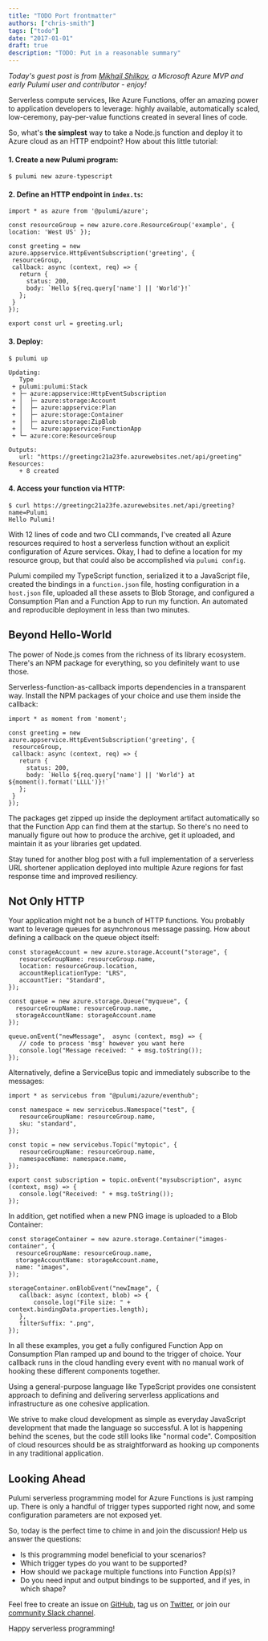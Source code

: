 ```yaml
---
title: "TODO Port frontmatter"
authors: ["chris-smith"]
tags: ["todo"]
date: "2017-01-01"
draft: true
description: "TODO: Put in a reasonable summary"
---
```



*Today's guest post is from [Mikhail Shilkov](https://mikhail.io/), a
Microsoft Azure MVP and early Pulumi user and contributor - enjoy!*

Serverless compute services, like Azure Functions, offer an amazing
power to application developers to leverage: highly available,
automatically scaled, low-ceremony, pay-per-value functions created in
several lines of code.

So, what's **the simplest** way to take a Node.js function and deploy it
to Azure cloud as an HTTP endpoint? How about this little tutorial:

#### 1. Create a new Pulumi program:

    $ pulumi new azure-typescript

#### 2. Define an HTTP endpoint in `index.ts`:

    import * as azure from '@pulumi/azure';
     
    const resourceGroup = new azure.core.ResourceGroup('example', { location: 'West US' });
     
    const greeting = new azure.appservice.HttpEventSubscription('greeting', {
     resourceGroup,
     callback: async (context, req) => {
       return {
         status: 200,
         body: `Hello ${req.query['name'] || 'World'}!`
       };
     }
    });
     
    export const url = greeting.url;

#### 3. Deploy:

    $ pulumi up
     
    Updating:
       Type
     + pulumi:pulumi:Stack
     + ├─ azure:appservice:HttpEventSubscription
     + │  ├─ azure:storage:Account
     + │  ├─ azure:appservice:Plan
     + │  ├─ azure:storage:Container
     + │  ├─ azure:storage:ZipBlob
     + │  └─ azure:appservice:FunctionApp
     + └─ azure:core:ResourceGroup
     
    Outputs:
       url: "https://greetingc21a23fe.azurewebsites.net/api/greeting"
    Resources:
       + 8 created

#### 4. Access your function via HTTP:

    $ curl https://greetingc21a23fe.azurewebsites.net/api/greeting?name=Pulumi
    Hello Pulumi!

With 12 lines of code and two CLI commands, I've created all Azure
resources required to host a serverless function without an explicit
configuration of Azure services. Okay, I had to define a location for my
resource group, but that could also be accomplished via `pulumi config`.

Pulumi compiled my TypeScript function, serialized it to a JavaScript
file, created the bindings in a `function.json` file, hosting
configuration in a `host.json` file, uploaded all these assets to Blob
Storage, and configured a Consumption Plan and a Function App to run my
function. An automated and reproducible deployment in less than two
minutes.

Beyond Hello-World
-------------------------------------------

The power of Node.js comes from the richness of its library ecosystem.
There's an NPM package for everything, so you definitely want to use
those.

Serverless-function-as-callback imports dependencies in a transparent
way. Install the NPM packages of your choice and use them inside the
callback:

    import * as moment from 'moment';
     
    const greeting = new azure.appservice.HttpEventSubscription('greeting', {
     resourceGroup,
     callback: async (context, req) => {
       return {
         status: 200,
         body: `Hello ${req.query['name'] || 'World'} at ${moment().format('LLLL')}!`
       };
     }
    });

The packages get zipped up inside the deployment artifact automatically
so that the Function App can find them at the startup. So there's no
need to manually figure out how to produce the archive, get it uploaded,
and maintain it as your libraries get updated.

Stay tuned for another blog post with a full implementation of a
serverless URL shortener application deployed into multiple Azure
regions for fast response time and improved resiliency.

Not Only HTTP
----------------------------------

Your application might not be a bunch of HTTP functions. You probably
want to leverage queues for asynchronous message passing. How about
defining a callback on the queue object itself:

    const storageAccount = new azure.storage.Account("storage", {
       resourceGroupName: resourceGroup.name,
       location: resourceGroup.location,
       accountReplicationType: "LRS",
       accountTier: "Standard",
    });
     
    const queue = new azure.storage.Queue("myqueue", {
      resourceGroupName: resourceGroup.name,
      storageAccountName: storageAccount.name
    });
     
    queue.onEvent("newMessage",  async (context, msg) => {
       // code to process 'msg' however you want here
       console.log("Message received: " + msg.toString());
    });

Alternatively, define a ServiceBus topic and immediately subscribe to
the messages:

    import * as servicebus from "@pulumi/azure/eventhub";
     
    const namespace = new servicebus.Namespace("test", {
       resourceGroupName: resourceGroup.name,
       sku: "standard",
    });
     
    const topic = new servicebus.Topic("mytopic", {
       resourceGroupName: resourceGroup.name,
       namespaceName: namespace.name,
    });
     
    export const subscription = topic.onEvent("mysubscription", async (context, msg) => {
       console.log("Received: " + msg.toString());
    });

In addition, get notified when a new PNG image is uploaded to a Blob
Container:

    const storageContainer = new azure.storage.Container("images-container", {
      resourceGroupName: resourceGroup.name,
      storageAccountName: storageAccount.name,
      name: "images",
    });
     
    storageContainer.onBlobEvent("newImage", {
       callback: async (context, blob) => {
           console.log("File size: " + context.bindingData.properties.length);
       },
       filterSuffix: ".png",
    });

In all these examples, you get a fully configured Function App on
Consumption Plan ramped up and bound to the trigger of choice. Your
callback runs in the cloud handling every event with no manual work of
hooking these different components together.

Using a general-purpose language like TypeScript provides one consistent
approach to defining and delivering serverless applications and
infrastructure as one cohesive application.

We strive to make cloud development as simple as everyday JavaScript
development that made the language so successful. A lot is happening
behind the scenes, but the code still looks like "normal code".
Composition of cloud resources should be as straightforward as hooking
up components in any traditional application.

Looking Ahead
-----------------------------------

Pulumi serverless programming model for Azure Functions is just ramping
up. There is only a handful of trigger types supported right now, and
some configuration parameters are not exposed yet.

So, today is the perfect time to chime in and join the discussion! Help
us answer the questions:

-   Is this programming model beneficial to your scenarios?
-   Which trigger types do you want to be supported?
-   How should we package multiple functions into Function App(s)?
-   Do you need input and output bindings to be supported, and if yes,
    in which shape?

Feel free to create an issue on
[GitHub](https://github.com/pulumi/pulumi-azure/), tag us on
[Twitter](https://twitter.com/PulumiCorp), or join our [community Slack
channel](https://slack.pulumi.io/).

Happy serverless programming!

